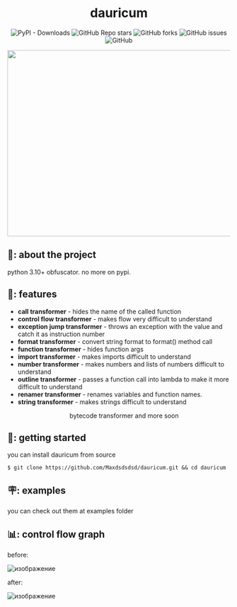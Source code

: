 <h1 align="center">dauricum</h1>
<div align="center">

![PyPI - Downloads](https://img.shields.io/pypi/dm/dauricum)
![GitHub Repo stars](https://img.shields.io/github/stars/Maxdsdsdsd/dauricum)
![GitHub forks](https://img.shields.io/github/forks/Maxdsdsdsd/dauricum)
![GitHub issues](https://img.shields.io/github/issues/Maxdsdsdsd/dauricum)
![GitHub](https://img.shields.io/github/license/Maxdsdsdsd/dauricum)

<img src="https://upload.wikimedia.org/wikipedia/commons/f/fc/Rhododendron_dauricum_Dahurianalppiruusu_IM7354_C.JPG" width="630" height="420">
</div>

<h2> 📝: about the project</h2>

<p align="justify"> 
  python 3.10+ obfuscator. no more on pypi.
</p>

<h2> 💾: features</h2>

<ul>
  <li><b>call transformer</b> - hides the name of the called function</li>
  <li><b>control flow transformer</b> - makes flow very difficult to understand</li>
  <li><b>exception jump transformer</b> - throws an exception with the value and catch it as instruction number</li>
  <li><b>format transformer</b> - convert string format to format() method call</li>
  <li><b>function transformer</b> - hides function args</li>
  <li><b>import transformer</b> - makes imports difficult to understand</li>
  <li><b>number transformer</b> - makes numbers and lists of numbers difficult to understand</li>
  <li><b>outline transformer</b> - passes a function call into lambda to make it more difficult to understand</li>
  <li><b>renamer transformer</b> - renames variables and function names.</li>
  <li><b>string transformer</b> - makes strings difficult to understand</li>
</ul>
<ul align="center">bytecode transformer and more soon</ul>

<h2> 📖: getting started</h2>

<p>you can install dauricum from source</p>
<pre><code>$ git clone https://github.com/Maxdsdsdsd/dauricum.git && cd dauricum</code></pre>

<h2> 🪧: examples</h2>

<p>you can check out them at examples folder</p>

</p>

<h2> 📊: control flow graph</h2>
<p>before:</p>

![изображение](https://github.com/Maxdsdsdsd/dauricum/assets/33353036/06e7970c-1d16-4ed6-9db1-b6bd4b547c3f)
<p>after:</p>

![изображение](https://github.com/Maxdsdsdsd/dauricum/assets/33353036/668c6491-38aa-440c-9e59-e18f54228441)
